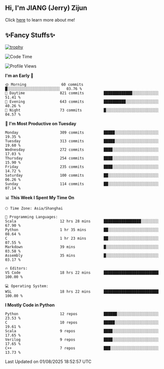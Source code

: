 ## Hi, I'm JIANG (Jerry) Zijun

Click [here](https://jzjerry.github.io/about/) to learn more about me!

## ✨Fancy Stuffs✨
[![trophy](https://github-profile-trophy.vercel.app/?username=jzjerry&theme=onedark)](https://github.com/ryo-ma/github-profile-trophy)
<!--START_SECTION:waka-->
![Code Time](http://img.shields.io/badge/Code%20Time-1%2C458%20hrs%2042%20mins-blue)

![Profile Views](http://img.shields.io/badge/Profile%20Views-0-blue)

**I'm an Early 🐤** 

```text
🌞 Morning                60 commits          █░░░░░░░░░░░░░░░░░░░░░░░░   03.76 % 
🌆 Daytime                821 commits         █████████████░░░░░░░░░░░░   51.41 % 
🌃 Evening                643 commits         ██████████░░░░░░░░░░░░░░░   40.26 % 
🌙 Night                  73 commits          █░░░░░░░░░░░░░░░░░░░░░░░░   04.57 % 
```
📅 **I'm Most Productive on Tuesday** 

```text
Monday                   309 commits         █████░░░░░░░░░░░░░░░░░░░░   19.35 % 
Tuesday                  313 commits         █████░░░░░░░░░░░░░░░░░░░░   19.60 % 
Wednesday                272 commits         ████░░░░░░░░░░░░░░░░░░░░░   17.03 % 
Thursday                 254 commits         ████░░░░░░░░░░░░░░░░░░░░░   15.90 % 
Friday                   235 commits         ████░░░░░░░░░░░░░░░░░░░░░   14.72 % 
Saturday                 100 commits         ██░░░░░░░░░░░░░░░░░░░░░░░   06.26 % 
Sunday                   114 commits         ██░░░░░░░░░░░░░░░░░░░░░░░   07.14 % 
```


📊 **This Week I Spent My Time On** 

```text
🕑︎ Time Zone: Asia/Shanghai

💬 Programming Languages: 
Scala                    12 hrs 28 mins      █████████████████░░░░░░░░   67.90 % 
Python                   1 hr 35 mins        ██░░░░░░░░░░░░░░░░░░░░░░░   08.64 % 
C                        1 hr 23 mins        ██░░░░░░░░░░░░░░░░░░░░░░░   07.55 % 
Markdown                 39 mins             █░░░░░░░░░░░░░░░░░░░░░░░░   03.58 % 
Assembly                 35 mins             █░░░░░░░░░░░░░░░░░░░░░░░░   03.17 % 

🔥 Editors: 
VS Code                  18 hrs 22 mins      █████████████████████████   100.00 % 

💻 Operating System: 
WSL                      18 hrs 22 mins      █████████████████████████   100.00 % 
```

**I Mostly Code in Python** 

```text
Python                   12 repos            ██████░░░░░░░░░░░░░░░░░░░   23.53 % 
C                        10 repos            █████░░░░░░░░░░░░░░░░░░░░   19.61 % 
Scala                    9 repos             ████░░░░░░░░░░░░░░░░░░░░░   17.65 % 
Verilog                  9 repos             ████░░░░░░░░░░░░░░░░░░░░░   17.65 % 
C++                      7 repos             ███░░░░░░░░░░░░░░░░░░░░░░   13.73 % 
```




 Last Updated on 01/08/2025 18:52:57 UTC
<!--END_SECTION:waka-->
